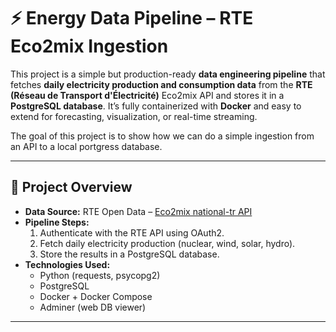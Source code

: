 # ⚡ Energy Data Pipeline – RTE Eco2mix Ingestion

This project is a simple but production-ready **data engineering pipeline** that fetches **daily electricity production and consumption data** from the **RTE (Réseau de Transport d'Électricité)** Eco2mix API and stores it in a **PostgreSQL database**. It’s fully containerized with **Docker** and easy to extend for forecasting, visualization, or real-time streaming.

The goal of this project is to show how we can do a simple ingestion from an API to a local portgress database.

---

## 🧱 Project Overview

- **Data Source:** RTE Open Data – [Eco2mix national-tr API](https://data.rte-france.com)
- **Pipeline Steps:**
  1. Authenticate with the RTE API using OAuth2.
  2. Fetch daily electricity production (nuclear, wind, solar, hydro).
  3. Store the results in a PostgreSQL database.
- **Technologies Used:**
  - Python (requests, psycopg2)
  - PostgreSQL
  - Docker + Docker Compose
  - Adminer (web DB viewer)

---
